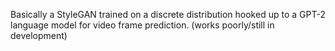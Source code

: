 Basically a StyleGAN trained on a discrete distribution hooked up to a GPT-2 language model for video frame prediction. (works poorly/still in development)
